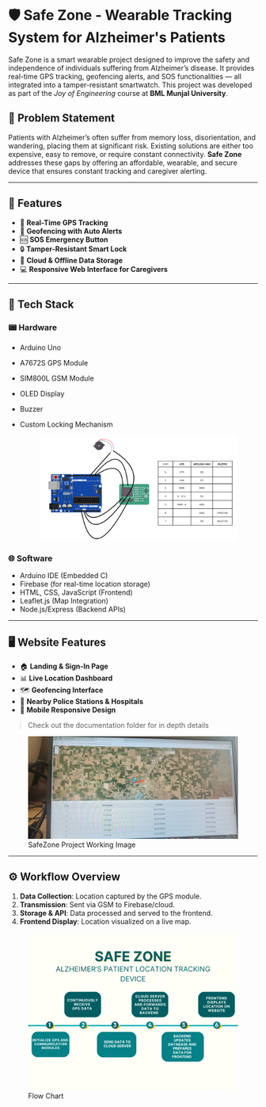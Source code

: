# 🛡️ Safe Zone - Wearable Tracking System for Alzheimer's Patients

Safe Zone is a smart wearable project designed to improve the safety and independence of individuals suffering from Alzheimer’s disease. It provides real-time GPS tracking, geofencing alerts, and SOS functionalities — all integrated into a tamper-resistant smartwatch. This project was developed as part of the *Joy of Engineering* course at **BML Munjal University**.



## 📌 Problem Statement

Patients with Alzheimer’s often suffer from memory loss, disorientation, and wandering, placing them at significant risk. Existing solutions are either too expensive, easy to remove, or require constant connectivity. **Safe Zone** addresses these gaps by offering an affordable, wearable, and secure device that ensures constant tracking and caregiver alerting.

---

## 🔧 Features

- 📍 **Real-Time GPS Tracking**  
- 🚧 **Geofencing with Auto Alerts**  
- 🆘 **SOS Emergency Button**  
- 🔒 **Tamper-Resistant Smart Lock**  
- 📡 **Cloud & Offline Data Storage**  
- 💻 **Responsive Web Interface for Caregivers**  

---

## 🧰 Tech Stack

### 📟 Hardware
- Arduino Uno
- A7672S GPS Module
- SIM800L GSM Module
- OLED Display
- Buzzer
- Custom Locking Mechanism

   <figure>
  <img src="https://github.com/charan-608/SAFE-ZONE/blob/main/DOCUMENTATION/CIRCUIT_DIAGRAM.png?raw=true" alt="Circuit Diagram" width="450"/>
  <figcaption><strong></strong> </figcaption>
</figure>





### 🌐 Software
- Arduino IDE (Embedded C)
- Firebase (for real-time location storage)
- HTML, CSS, JavaScript (Frontend)
- Leaflet.js (Map Integration)
- Node.js/Express (Backend APIs)

---

## 🖥️ Website Features

- 🏠 **Landing & Sign-In Page**
- 📊 **Live Location Dashboard**
- 🗺️ **Geofencing Interface**
- 🚓 **Nearby Police Stations & Hospitals**
- 📱 **Mobile Responsive Design**

> Check out the documentation folder for in depth details
<figure>
  <img src="https://github.com/charan-608/SAFE-ZONE/blob/main/DOCUMENTATION/Working%20images.jpg?raw=true" alt="Demo Screenshot" width="450"/>
  <figcaption><strong></strong> SafeZone Project Working Image</figcaption>
</figure>



---

## ⚙️ Workflow Overview

1. **Data Collection**: Location captured by the GPS module.
2. **Transmission**: Sent via GSM to Firebase/cloud.
3. **Storage & API**: Data processed and served to the frontend.
4. **Frontend Display**: Location visualized on a live map.
 <figure>
  <img src="https://github.com/charan-608/SAFE-ZONE/blob/main/DOCUMENTATION/FLOW_DIAGRAM.png?raw=true" alt="Flow Diagram" width="450"/>
  <figcaption><strong></strong> Flow Chart</figcaption>
</figure>


